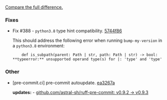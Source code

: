 [Compare the full difference.](https://github.com/callowayproject/bump-my-version/compare/0.30.1...0.30.2)

### Fixes

- Fix #388 - `python3.8` type hint compatibility. [5744f86](https://github.com/callowayproject/bump-my-version/commit/5744f86e8d5ff21e39d6e307b6bb26c70591c5e0)
    
  This should address the following error when running `bump-my-version`
  in a `python3.8` environment:

  ```
      def is_subpath(parent: Path | str, path: Path | str) -> bool:
  **typeerror:** unsupported operand type(s) for |: 'type' and 'type'

### Other

- [pre-commit.ci] pre-commit autoupdate. [ea3267a](https://github.com/callowayproject/bump-my-version/commit/ea3267a9114182f1ea9299ac468fc65a379005f1)
    
  **updates:** - [github.com/astral-sh/ruff-pre-commit: v0.9.2 → v0.9.3](https://github.com/astral-sh/ruff-pre-commit/compare/v0.9.2...v0.9.3)

